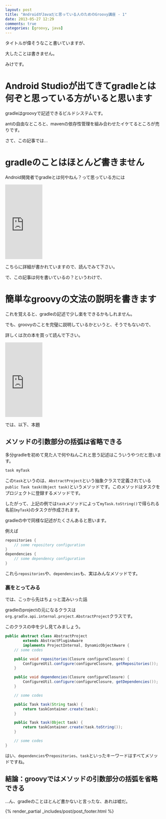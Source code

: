 ```yaml
---
layout: post
title: "AndroidがJavaだと思っている人のためのGroovy講座 - 1"
date: 2013-05-27 12:29
comments: true
categories: [groovy, java]
---
```


タイトルが偉そうなこと書いていますが、

大したことは書きません。

みけです。


Android Studioが出てきてgradleとは何ぞと思っている方がいると思います
===

gradleはgroovyで記述できるビルドシステムです。

antの自由なところと、mavenの依存性管理を組み合わせたイケてるところが売りです。


さて、この記事では…

gradleのことはほとんど書きません
===

Android開発者でgradleとは何やねん？って思っている方には

<iframe src="http://rcm-jp.amazon.co.jp/e/cm?lt1=_blank&bc1=000000&IS2=1&bg1=FFFFFF&fc1=000000&lc1=0000FF&t=kkkjkrt-22&o=9&p=8&l=as4&m=amazon&f=ifr&ref=ss_til&asins=B00C7AMKTU" style="width:120px;height:240px;" scrolling="no" marginwidth="0" marginheight="0" frameborder="0"></iframe>

こちらに詳細が書かれていますので、読んでみて下さい。


で、この記事は何を書いているの？というわけで、

簡単なgroovyの文法の説明を書きます
===

これを覚えると、gradleの記述で少し楽をできるかもしれません。

でも、groovyのことを完璧に説明しているかというと、そうでもないので、

詳しくは次の本を買って読んで下さい。

<iframe src="http://rcm-jp.amazon.co.jp/e/cm?lt1=_blank&bc1=000000&IS2=1&bg1=FFFFFF&fc1=000000&lc1=0000FF&t=kkkjkrt-22&o=9&p=8&l=as4&m=amazon&f=ifr&ref=ss_til&asins=4774147273" style="width:120px;height:240px;" scrolling="no" marginwidth="0" marginheight="0" frameborder="0"></iframe>


では、以下、本題

メソッドの引数部分の括弧は省略できる
---

多分gradleを初めて見た人で何やねんこれと思う記述はこういうやつだと思います。

```groovy build.gradle
task myTask
```

この`task`というのは、`AbstractProject`という抽象クラスで定義されている`public Task task(Object task)`というメソッドです。このメソッドはタスクをプロジェクトに登録するメソッドです。

したがって、上記の例では`task`メソッドによって`myTask.toString()`で得られる名前(`myTask`)のタスクが作成されます。

gradleの中で同様な記述がたくさんあると思います。

例えば

```groovy build.gradle
repositories {
    // some repository configuration
}
dependencies {
    // some dependency configuration
}
```

これら`repositories`や、`dependencies`も、実はみんなメソッドです。

### 裏をとってみる

では、こっから先はちょっと混みいった話

gradleのprojectの元になるクラスは`org.gradle.api.internal.project.AbstractProject`クラスです。

このクラスの中を少し見てみましょう。

```java AbstractProject.java
public abstract class AbstractProject
        extends AbstractPluginAware
        implements ProjectInternal, DynamicObjectAware {
    // some codes

    public void repositories(Closure configureClosure) {
        ConfigureUtil.configure(configureClosure, getRepositories());
    }

    public void dependencies(Closure configureClosure) {
        ConfigureUtil.configure(configureClosure, getDependencies());
    }

    // some codes

    public Task task(String task) {
        return taskContainer.create(task);
    }

    public Task task(Object task) {
        return taskContainer.create(task.toString());
    }

    // some codes
}
```

はい、`dependencies`や`repositories`、`task`といったキーワードはすべてメソッドですね。


結論：groovyではメソッドの引数部分の括弧を省略できる
---


…ん、gradleのことほとんど書かないと言ったな、あれは嘘だ。



{% render_partial _includes/post/post_footer.html %}
